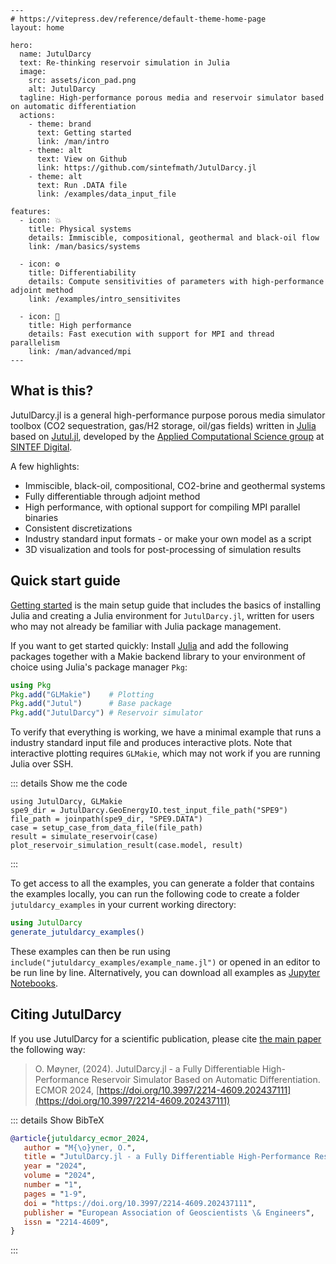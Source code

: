 ````@raw html
---
# https://vitepress.dev/reference/default-theme-home-page
layout: home

hero:
  name: JutulDarcy
  text: Re-thinking reservoir simulation in Julia
  image:
    src: assets/icon_pad.png
    alt: JutulDarcy
  tagline: High-performance porous media and reservoir simulator based on automatic differentiation
  actions:
    - theme: brand
      text: Getting started
      link: /man/intro
    - theme: alt
      text: View on Github
      link: https://github.com/sintefmath/JutulDarcy.jl
    - theme: alt
      text: Run .DATA file
      link: /examples/data_input_file

features:
  - icon: 💥
    title: Physical systems
    details: Immiscible, compositional, geothermal and black-oil flow
    link: /man/basics/systems

  - icon: ⚙️
    title: Differentiability
    details: Compute sensitivities of parameters with high-performance adjoint method
    link: /examples/intro_sensitivites

  - icon: 🏃
    title: High performance 
    details: Fast execution with support for MPI and thread parallelism
    link: /man/advanced/mpi
---
````

## What is this?

JutulDarcy.jl is a general high-performance purpose porous media simulator toolbox (CO2 sequestration, gas/H2 storage, oil/gas fields) written in [Julia](https://julialang.org/) based on [Jutul.jl](https://github.com/sintefmath/Jutul.jl), developed by the [Applied Computational Science group](https://www.sintef.no/en/digital/departments-new/applied-mathematics/applied-computational-sciences/) at [SINTEF Digital](https://www.sintef.no/en/digital/).

A few highlights:

- Immiscible, black-oil, compositional, CO2-brine and geothermal systems
- Fully differentiable through adjoint method
- High performance, with optional support for compiling MPI parallel binaries
- Consistent discretizations
- Industry standard input formats - or make your own model as a script
- 3D visualization and tools for post-processing of simulation results

## Quick start guide

[Getting started](man/intro) is the main setup guide that includes the basics of installing Julia and creating a Julia environment for `JutulDarcy.jl`, written for users who may not already be familiar with Julia package management.

If you want to get started quickly: Install [Julia](https://julialang.org/) and add the following packages together
with a Makie backend library to your environment of choice using Julia's package manager `Pkg`:

```julia
using Pkg
Pkg.add("GLMakie")    # Plotting
Pkg.add("Jutul")      # Base package
Pkg.add("JutulDarcy") # Reservoir simulator
```

To verify that everything is working, we have a minimal example that runs a industry standard input file and produces interactive plots. Note that interactive plotting requires `GLMakie`, which may not work if you are running Julia over SSH.

::: details Show me the code

```@example
using JutulDarcy, GLMakie
spe9_dir = JutulDarcy.GeoEnergyIO.test_input_file_path("SPE9")
file_path = joinpath(spe9_dir, "SPE9.DATA")
case = setup_case_from_data_file(file_path)
result = simulate_reservoir(case)
plot_reservoir_simulation_result(case.model, result)
```
:::

To get access to all the examples, you can generate a folder that contains the examples locally, you can run the following code to create a folder `jutuldarcy_examples` in your current working directory:

```julia
using JutulDarcy
generate_jutuldarcy_examples()
```

These examples can then be run using `include("jutuldarcy_examples/example_name.jl")` or opened in an editor to be run line by line. Alternatively, you can download all examples as [Jupyter Notebooks](https://github.com/sintefmath/JutulDarcy.jl/tree/gh-pages/dev/examples).

## Citing JutulDarcy

If you use JutulDarcy for a scientific publication, please cite [the main paper](https://doi.org/10.3997/2214-4609.202437111) the following way:

> O. Møyner, (2024). JutulDarcy.jl - a Fully Differentiable High-Performance Reservoir Simulator Based on Automatic Differentiation. ECMOR 2024, [https://doi.org/10.3997/2214-4609.202437111](https://doi.org/10.3997/2214-4609.202437111)

::: details Show BibTeX

```bibtex
@article{jutuldarcy_ecmor_2024,
   author = "M{\o}yner, O.",
   title = "JutulDarcy.jl - a Fully Differentiable High-Performance Reservoir Simulator Based on Automatic Differentiation", 
   year = "2024",
   volume = "2024",
   number = "1",
   pages = "1-9",
   doi = "https://doi.org/10.3997/2214-4609.202437111",
   publisher = "European Association of Geoscientists \& Engineers",
   issn = "2214-4609",
}
```

:::
